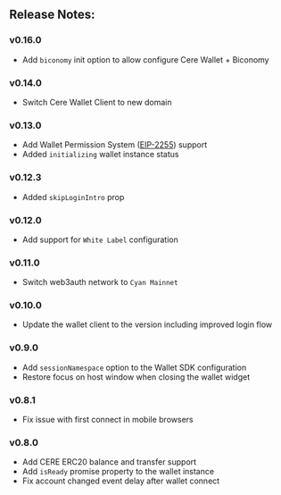 ## Release Notes:

### v0.16.0

- Add `biconomy` init option to allow configure Cere Wallet + Biconomy

### v0.14.0

- Switch Cere Wallet Client to new domain

### v0.13.0

- Add Wallet Permission System ([EIP-2255](https://eips.ethereum.org/EIPS/eip-2255)) support
- Added `initializing` wallet instance status

### v0.12.3

- Added `skipLoginIntro` prop

### v0.12.0

- Add support for `White Label` configuration

### v0.11.0

- Switch web3auth network to `Cyan Mainnet`

### v0.10.0

- Update the wallet client to the version including improved login flow

### v0.9.0

- Add `sessionNamespace` option to the Wallet SDK configuration
- Restore focus on host window when closing the wallet widget

### v0.8.1

- Fix issue with first connect in mobile browsers

### v0.8.0

- Add CERE ERC20 balance and transfer support
- Add `isReady` promise property to the wallet instance
- Fix account changed event delay after wallet connect
